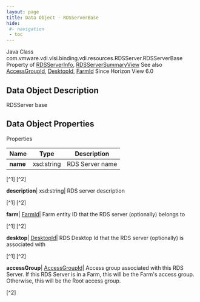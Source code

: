 ```yaml
---
layout: page
title: Data Object - RDSServerBase
hide:
 #- navigation
 - toc
---
```






Java Class
    com.vmware.vdi.vlsi.binding.vdi.resources.RDSServer.RDSServerBase
Property of
     [RDSServerInfo](vdi.resources.RDSServer.RDSServerInfo.md#field_detail), [RDSServerSummaryView](vdi.resources.RDSServer.RDSServerSummaryView.md#field_detail)
See also
     [AccessGroupId](vdi.entity.AccessGroupId.md), [DesktopId](vdi.entity.DesktopId.md), [FarmId](vdi.entity.FarmId.md)
Since 
    Horizon View 6.0

## Data Object Description 

RDSServer base 

## Data Object Properties

Properties

Name |  Type |  Description   
---|---|---  
**name**|  xsd:string|  RDS Server name   


[^1]
[^2]

  
**description**|  xsd:string|  RDS server description   


[^1]
[^2]

  
**farm**| [FarmId](vdi.entity.FarmId.md)|  Farm entity ID that the RDS server (optionally) belongs to   


[^1]
[^2]

  
**desktop**| [DesktopId](vdi.entity.DesktopId.md)|  RDS Desktop Id that the RDS server (optionally) is associated with   


[^1]
[^2]

  
**accessGroup**| [AccessGroupId](vdi.entity.AccessGroupId.md)|  Access group associated with this RDS Server. If this RDS Server is in a Farm, this will be the Farm's access group. Otherwise, this will be the Root access group.   


[^2]

  
  

  

